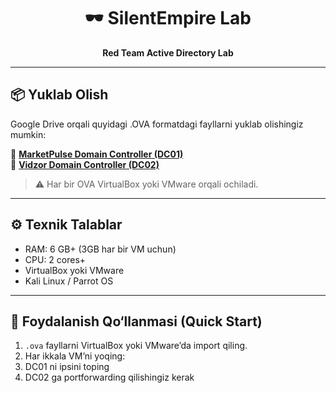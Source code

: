<h1 align="center">🕶️ SilentEmpire Lab</h1>
<p align="center">
  <b>Red Team Active Directory Lab</b> 
</p>

---

## 📦 Yuklab Olish

Google Drive orqali quyidagi .OVA formatdagi fayllarni yuklab olishingiz mumkin:

🔗 **[MarketPulse Domain Controller (DC01)](https://drive.google.com/your-marketpulse-dc01-url)**  
🔗 **[Vidzor Domain Controller (DC02)](https://drive.google.com/your-vidzor-dc02-url)**

> ⚠️ Har bir OVA VirtualBox yoki VMware orqali ochiladi.

---

## ⚙ Texnik Talablar

- RAM: 6 GB+ (3GB har bir VM uchun)
- CPU: 2 cores+
- VirtualBox yoki VMware
- Kali Linux / Parrot OS

---

## 🚀 Foydalanish Qo‘llanmasi (Quick Start)

1. `.ova` fayllarni VirtualBox yoki VMware’da import qiling.
2. Har ikkala VM’ni yoqing:
3. DC01 ni ipsini toping
4. DC02 ga portforwarding qilishingiz kerak

